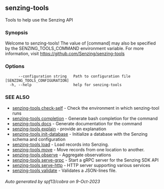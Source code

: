 ## senzing-tools

Tools to help use the Senzing API

### Synopsis


Welcome to senzing-tools!
The value of [command] may also be specified by the
SENZING_TOOLS_COMMAND environment variable.
For more information, visit https://github.com/Senzing/senzing-tools
    

### Options

```
      --configuration string   Path to configuration file [SENZING_TOOLS_CONFIGURATION]
  -h, --help                   help for senzing-tools
```

### SEE ALSO

* [senzing-tools check-self](senzing-tools_check-self.md)	 - Check the environment in which senzing-tool runs
* [senzing-tools completion](senzing-tools_completion.md)	 - Generate bash completion for the command
* [senzing-tools docs](senzing-tools_docs.md)	 - Generate documentation for the command
* [senzing-tools explain](senzing-tools_explain.md)	 - provide an explanation
* [senzing-tools init-database](senzing-tools_init-database.md)	 - Initialize a database with the Senzing schema and configuration
* [senzing-tools load](senzing-tools_load.md)	 - Load records into Senzing.
* [senzing-tools move](senzing-tools_move.md)	 - Move records from one location to another.
* [senzing-tools observe](senzing-tools_observe.md)	 - Aggregate observations
* [senzing-tools serve-grpc](senzing-tools_serve-grpc.md)	 - Start a gRPC server for the Senzing SDK API
* [senzing-tools serve-http](senzing-tools_serve-http.md)	 - HTTP server supporting various services
* [senzing-tools validate](senzing-tools_validate.md)	 - Validates a JSON-lines file.

###### Auto generated by spf13/cobra on 9-Oct-2023
